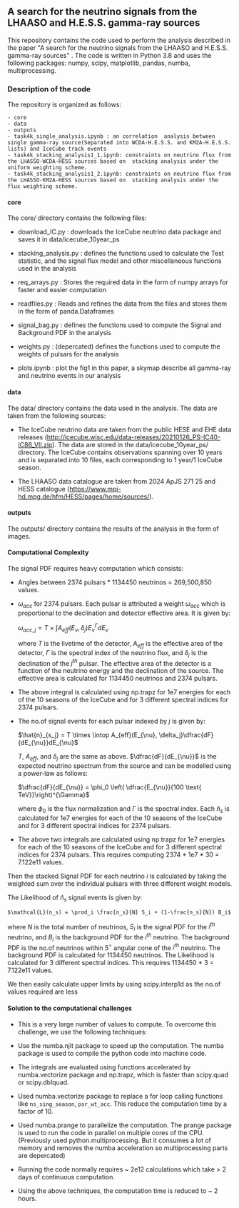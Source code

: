 ## A search for the neutrino signals from the LHAASO and H.E.S.S. gamma-ray sources

This repository contains the code used to perform the analysis described in the paper "A search for the neutrino signals from the LHAASO and H.E.S.S. gamma-ray sources" . The code is written in Python 3.8 and uses the following packages: numpy, scipy, matplotlib, pandas, numba, multiprocessing.

### **Description of the code**

The repository is organized as follows:

    - core
    - data
    - outputs
    - task4k_single_analysis.ipynb : an correlation  analysis between single gamma-ray source(Separated into WCDA-H.E.S.S. and KM2A-H.E.S.S. lists) and IceCube track events
    - task4k_stacking_analysis1_1.ipynb: constraints on neutrino flux from the LHASSO-WCDA-HESS sources based on  stacking analysis under the uniform weighting scheme.
    - task4k_stacking_analysis1_2.ipynb: constraints on neutrino flux from the LHASSO-KM2A-HESS sources based on  stacking analysis under the flux weighting scheme.


#### **core**

The core/ directory contains the following files:

- download_IC.py : downloads the IceCube neutrino data package and saves it in data/icecube_10year_ps

- stacking_analysis.py : defines the functions used to calculate the Test statistic, and the signal flux model and other miscellaneous functions used in the analysis 

- req_arrays.py : Stores the required data in the form of numpy arrays for faster and easier computation

- readfiles.py : Reads and refines the data from the files and stores them in the form of panda.Dataframes

- signal_bag.py : defines the functions used to compute the Signal and Background PDF in the analysis 

- weights.py : (depercated) defines the functions used to compute the weights of pulsars for the analysis 

- plots.ipynb : plot the fig1 in this paper, a skymap describe all gamma-ray and neutrino events in our analysis


#### **data**

The data/ directory contains the data used in the analysis. The data are taken from the following sources:

- The IceCube neutrino data are taken from the public HESE and EHE data releases (http://icecube.wisc.edu/data-releases/20210126_PS-IC40-IC86_VII.zip). The data are stored in the data/icecube_10year_ps/ directory. The IceCube contains observations spanning over 10 years and is separated into 10 files, each corresponding to 1 year/1 IceCube season.


- The LHAASO data catalogue are taken from 2024 ApJS 271 25 and HESS catalogue (https://www.mpi-hd.mpg.de/hfm/HESS/pages/home/sources/).


#### **outputs**

The outputs/ directory contains the results of the analysis in the form of images.


#### **Computational Complexity**

The signal PDF requires heavy computation which consists:

- Angles between 2374 pulsars * 1134450 neutrinos = 269,500,850 values.
- $\omega_{acc}$ for 2374 pulsars. Each pulsar is attributed a weight $\omega_{acc}$ which is proportional to the declination and detector effective area. It is given by:
    
    $\omega_{acc,j} = T \times \int A_{eff}(E_{\nu}, \delta_j)E_{\nu}^{\Gamma} dE_{\nu}$

    where $T$ is the livetime of the detector, $A_{eff}$ is the effective area of the detector, $\Gamma$ is the spectral index of the neutrino flux, and $\delta_j$ is the declination of the $j^{th}$ pulsar. The effective area of the detector is a function of the neutrino energy and the declination of the source. The effective area is calculated for 1134450 neutrinos and 2374 pulsars.

- The above integral is calculated using np.trapz for 1e7 energies for each of the 10 seasons of the IceCube and for 3 different spectral indices for 2374 pulsars. 
<!-- This requires computing 2374 * 1e7 * 30 = 7.122e11 values.  -->

- The no.of signal events for each pulsar indexed by $j$ is given by: 

    $\hat{n}_{s_j} =  T \times \intop A_{eff}(E_{\nu}, \delta_j)\dfrac{dF}{dE_{\nu}}dE_{\nu}$

    $T$, $A_{eff}$, and $\delta_j$ are the same as above. $\dfrac{dF}{dE_{\nu}}$ is the expected neutrino spectrum from the source and can be modelled using a power-law as follows:

    $\dfrac{dF}{dE_{\nu}} = \phi_0  \left( \dfrac{E_{\nu}}{100 \text{ TeV}}\right)^{\Gamma}$

    where  $\phi_0$ is the flux normalization and $\Gamma$ is the spectral index. Each $\hat{n}_s$ is calculated for 1e7 energies for each of the 10 seasons of the IceCube and for 3 different spectral indices for 2374 pulsars. 
    <!-- This requires computing 2374 * 1e7 * 30 = 7.122e11 values. -->

- The above two integrals are calculated using np.trapz for 1e7 energies for each of the 10 seasons of the IceCube and for 3 different spectral indices for 2374 pulsars. This requires computing 2374 * 1e7 * 30 = 7.122e11 values.

Then the stacked Signal PDF for each neutrino $i$ is calculated by taking the weighted sum over the individual pulsars with three different weight models.

The Likelihood of $\hat{n}_s$ signal events is given by: 

    $\mathcal{L}(n_s) = \prod_i \frac{n_s}{N} S_i + (1-\frac{n_s}{N}) B_i$

   where $N$ is the total number of neutrinos, $S_i$ is the signal PDF for the $i^{th}$ neutrino, and $B_i$ is the background PDF for the $i^{th}$ neutrino. The background PDF is the no.of neutrinos within 5$^\circ$ angular cone of the $i^{th}$ neutrino. The background PDF is calculated for 1134450 neutrinos. The Likelihood is calculated for 3 different spectral indices. This requires 1134450 * 3 = 7.122e11 values.

We then easily calculate upper limits by using scipy.interp1d as the no.of values required are less
    

#### **Solution to the computational challenges**
- This is a very large number of values to compute. To overcome this challenge, we use the following techniques:

- Use the numba.njit package to speed up the computation. The numba package is used to compile the python code into machine code. 

- The integrals are evaluated using functions accelerated by numba.vectorize package and np.trapz, which is faster than scipy.quad or scipy.dblquad.

- Used numba.vectorize package to replace a for loop calling functions like `ns_sing_season`, `psr_wt_acc`. This reduce the computation time by a factor of 10.

- Used numba.prange to parallelize the computation. The prange package is used to run the code in parallel on multiple cores of the CPU. (Previously used python.multiprocessing. But it consumes a lot of memory and removes the numba acceleration so multiprocessing parts are depercated)

- Running the code normally requires ~ 2e12 calculations which take > 2 days of continuous computation.

- Using the above techniques, the computation time is reduced to ~ 2 hours.

